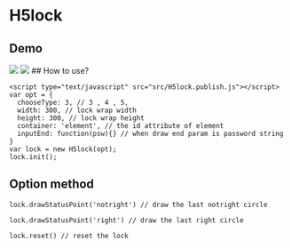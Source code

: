 # H5lock

## Demo

<img src="http://lvming6816077.github.io/H5FullscreenPage/H5lockdemo/1436713975.png" />
<img src="https://oc5n93kni.qnssl.com/QQ%E5%9B%BE%E7%89%8720170329192349.png" />
## How to use?

```
<script type="text/javascript" src="src/H5lock.publish.js"></script>
var opt = {
  chooseType: 3, // 3 , 4 , 5,
  width: 300, // lock wrap width
  height: 300, // lock wrap height
  container: 'element', // the id attribute of element
  inputEnd: function(psw){} // when draw end param is password string
}
var lock = new H5lock(opt);
lock.init();
```

## Option method

```
lock.drawStatusPoint('notright') // draw the last notright circle

lock.drawStatusPoint('right') // draw the last right circle

lock.reset() // reset the lock
```
